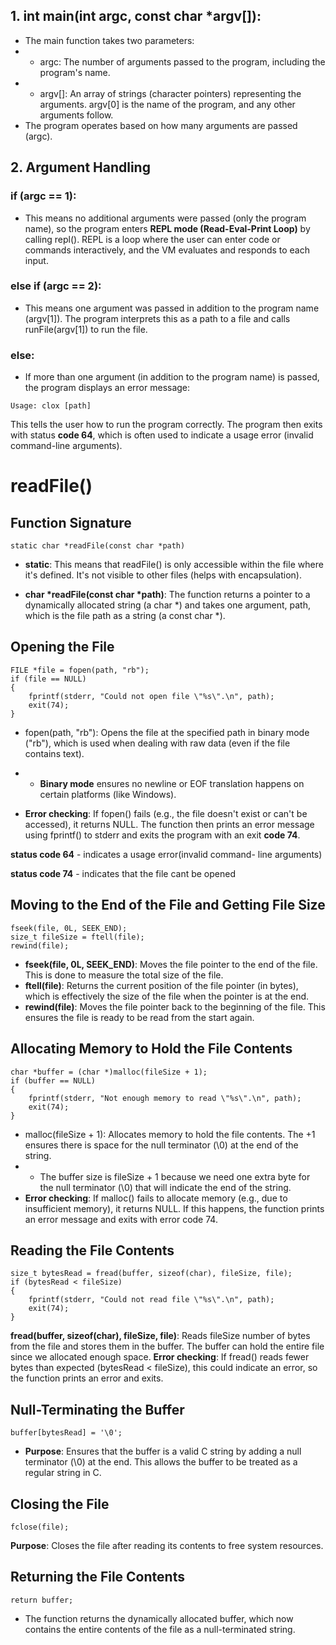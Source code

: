## 1. int main(int argc, const char *argv[]):
- The main function takes two parameters:
- - argc: The number of arguments passed to the program, including the program's name.
- - argv[]: An array of strings (character pointers) representing the arguments. argv[0] is the name of the program, and any other arguments follow.
- The program operates based on how many arguments are passed (argc).

## 2. Argument Handling

### if (argc == 1):
- This means no additional arguments were passed (only the program name), so the program enters **REPL mode (Read-Eval-Print Loop)** by calling repl().
REPL is a loop where the user can enter code or commands interactively, and the VM evaluates and responds to each input.
### else if (argc == 2):
- This means one argument was passed in addition to the program name (argv[1]). The program interprets this as a path to a file and calls runFile(argv[1]) to run the file.
### else:
- If more than one argument (in addition to the program name) is passed, the program displays an error message:

``` 
Usage: clox [path]
```

This tells the user how to run the program correctly. The program then exits with status **code 64**, which is often used to indicate a usage error (invalid command-line arguments).




# readFile()

## Function Signature

```
static char *readFile(const char *path)
```

- **static**: This means that readFile() is only accessible within the file where it's defined. It's not visible to other files (helps with encapsulation).

- **char *readFile(const char *path)**: The function returns a pointer to a dynamically allocated string (a char *) and takes one argument, path, which is the file path as a string (a const char *).

## Opening the File

```
FILE *file = fopen(path, "rb");
if (file == NULL)
{
    fprintf(stderr, "Could not open file \"%s\".\n", path);
    exit(74);
}

```

- fopen(path, "rb"): Opens the file at the specified path in binary mode ("rb"), which is used when dealing with raw data (even if the file contains text).

- - **Binary mode** ensures no newline or EOF translation happens on certain platforms (like Windows).

- **Error checking**: If fopen() fails (e.g., the file doesn't exist or can't be accessed), it returns NULL. The function then prints an error message using fprintf() to stderr and exits the program with an exit **code 74**.

**status code 64** - indicates a usage error(invalid command- line arguments)

**status code 74** - indicates that the file cant be opened

##  Moving to the End of the File and Getting File Size

```
fseek(file, 0L, SEEK_END);
size_t fileSize = ftell(file);
rewind(file);
```

- **fseek(file, 0L, SEEK_END)**: Moves the file pointer to the end of the file. This is done to measure the total size of the file.
- **ftell(file)**: Returns the current position of the file pointer (in bytes), which is effectively the size of the file when the pointer is at the end.
- **rewind(file)**: Moves the file pointer back to the beginning of the file. This ensures the file is ready to be read from the start again.

## Allocating Memory to Hold the File Contents

```
char *buffer = (char *)malloc(fileSize + 1);
if (buffer == NULL)
{
    fprintf(stderr, "Not enough memory to read \"%s\".\n", path);
    exit(74);
}
```

- malloc(fileSize + 1): Allocates memory to hold the file contents. The +1 ensures there is space for the null terminator (\0) at the end of the string.
- - The buffer size is fileSize + 1 because we need one extra byte for the null terminator (\0) that will indicate the end of the string.
- **Error checking**: If malloc() fails to allocate memory (e.g., due to insufficient memory), it returns NULL. If this happens, the function prints an error message and exits with error code 74.
##  Reading the File Contents
```
size_t bytesRead = fread(buffer, sizeof(char), fileSize, file);
if (bytesRead < fileSize)
{
    fprintf(stderr, "Could not read file \"%s\".\n", path);
    exit(74);
}
```

**fread(buffer, sizeof(char), fileSize, file)**: Reads fileSize number of bytes from the file and stores them in the buffer. The buffer can hold the entire file since we allocated enough space.
**Error checking**: If fread() reads fewer bytes than expected (bytesRead < fileSize), this could indicate an error, so the function prints an error and exits.

## Null-Terminating the Buffer
```
buffer[bytesRead] = '\0';
```

- **Purpose**: Ensures that the buffer is a valid C string by adding a null terminator (\0) at the end. This allows the buffer to be treated as a regular string in C.

## Closing the File
```
fclose(file);
```

**Purpose**: Closes the file after reading its contents to free system resources.

## Returning the File Contents

```
return buffer;
```

- The function returns the dynamically allocated buffer, which now contains the entire contents of the file as a null-terminated string.